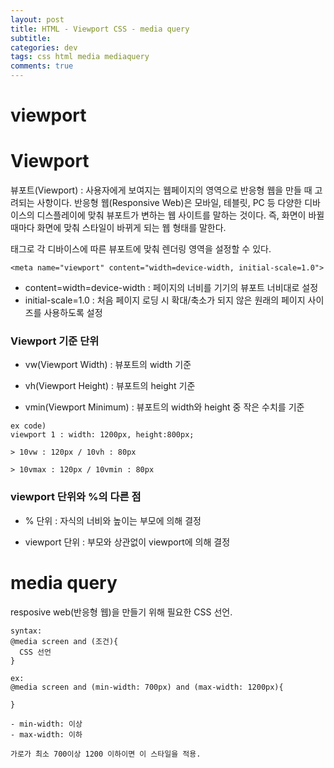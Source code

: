 ```yaml
---  
layout: post
title: HTML - Viewport CSS - media query
subtitle: 
categories: dev
tags: css html media mediaquery 
comments: true  
--- 
```


# viewport


# Viewport
뷰포트(Viewport) : 사용자에게 보여지는 웹페이지의 영역으로 반응형 웹을 만들 때 고려되는 사항이다. 반응형 웹(Responsive Web)은 모바일, 테블릿, PC 등 다양한 디바이스의 디스플레이에 맞춰 뷰포트가 변하는 웹 사이트를 말하는 것이다. 즉, 화면이 바뀔 때마다 화면에 맞춰 스타일이 바뀌게 되는 웹 형태를 말한다.

<meta>태그로 각 디바이스에 따른 뷰포트에 맞춰 렌더링 영역을 설정할 수 있다.

~~~
<meta name="viewport" content="width=device-width, initial-scale=1.0">
~~~
- content=width=device-width : 페이지의 너비를 기기의 뷰포트 너비대로 설정
- initial-scale=1.0 : 처음 페이지 로딩 시 확대/축소가 되지 않은 원래의 페이지 사이즈를 사용하도록 설정

### Viewport 기준 단위

- vw(Viewport Width) : 뷰포트의 width 기준

- vh(Viewport Height) :	뷰포트의 height 기준

- vmin(Viewport Minimum) : 뷰포트의 width와 height 중 작은 수치를 기준

~~~
ex code)
viewport 1 : width: 1200px, height:800px;

> 10vw : 120px / 10vh : 80px

> 10vmax : 120px / 10vmin : 80px
~~~

### viewport 단위와 %의 다른 점

- % 단위 : 자식의 너비와 높이는 부모에 의해 결정

- viewport 단위 : 부모와 상관없이 viewport에 의해 결정

# media query
resposive web(반응형 웹)을 만들기 위해 필요한 CSS 선언.

~~~
syntax:
@media screen and (조건){
  CSS 선언
}

ex:
@media screen and (min-width: 700px) and (max-width: 1200px){

}

- min-width: 이상
- max-width: 이하

가로가 최소 700이상 1200 이하이면 이 스타일을 적용.
~~~
